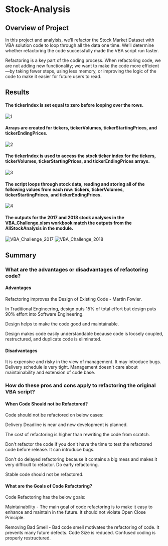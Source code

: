 # Stock-Analysis

## Overview of Project

In this project and analyisis, we’ll refactor the Stock Market Dataset with VBA solution code to loop through all the data one time. We’ll determine whether refactoring the code successfully made the VBA script run faster.

Refactoring is a key part of the coding process. When refactoring code, we are not adding new functionality; we want to make the code more efficient—by taking fewer steps, using less memory, or improving the logic of the code to make it easier for future users to read.

## Results

#### The tickerIndex is set equal to zero before looping over the rows. 
![1](https://user-images.githubusercontent.com/38533045/126405518-d9eca1e7-f799-4201-980e-25147990ed4b.JPG)

#### Arrays are created for tickers, tickerVolumes, tickerStartingPrices, and tickerEndingPrices.
![2](https://user-images.githubusercontent.com/38533045/126405762-3a8aa223-5716-48ff-b184-a5fa94648fd0.JPG)

#### The tickerIndex is used to access the stock ticker index for the tickers, tickerVolumes, tickerStartingPrices, and tickerEndingPrices arrays.
![3](https://user-images.githubusercontent.com/38533045/126406702-fd64dc2a-0c74-4888-8b42-71b4aa6f38aa.JPG)

#### The script loops through stock data, reading and storing all of the following values from each row: tickers, tickerVolumes, tickerStartingPrices, and tickerEndingPrices.
![4](https://user-images.githubusercontent.com/38533045/126406302-2e7b3faf-7c18-4456-8f73-0390299021be.JPG)


#### The outputs for the 2017 and 2018 stock analyses in the VBA_Challenge.xlsm workbook match the outputs from the AllStockAnalysis in the module.
![VBA_Challenge_2017](https://user-images.githubusercontent.com/38533045/126406792-3d1d8444-a30c-4d77-acd3-0654c0c10936.png)
![VBA_Challenge_2018](https://user-images.githubusercontent.com/38533045/126406853-4951a6e7-febc-4f01-86df-3ad5e47571e4.png)


## Summary

### What are the advantages or disadvantages of refactoring code?
#### Advantages
Refactoring improves the Design of Existing Code - Martin Fowler.

In Traditional Engineering, design puts 15% of total effort but design puts 90% effort into Software Engineering.

Design helps to make the code good and maintainable.

Design makes code easily understandable because code is loosely coupled, restructured, and duplicate code is eliminated.

#### Disadvantages
It is expensive and risky in the view of management.
It may introduce bugs.
Delivery schedule is very tight.
Management doesn't care about maintainability and extension of code base.

### How do these pros and cons apply to refactoring the original VBA script?
#### When Code Should not be Refactored?
Code should not be refactored on below cases:

Delivery Deadline is near and new development is planned.

The cost of refactoring is higher than rewriting the code from scratch.

Don't refactor the code if you don't have the time to test the refactored code before release. It can introduce bugs. 

Don't do delayed refactoring because it contains a big mess and makes it very difficult to refactor. Do early refactoring.

Stable code should not be refactored.

#### What are the Goals of Code Refactoring?
Code Refactoring has the below goals:

Maintainability - The main goal of code refactoring is to make it easy to enhance and maintain in the future. It should not violate Open Close Principle.

Removing Bad Smell - Bad code smell motivates the refactoring of code. It prevents many future defects. Code Size is reduced. Confused coding is properly restructured.
